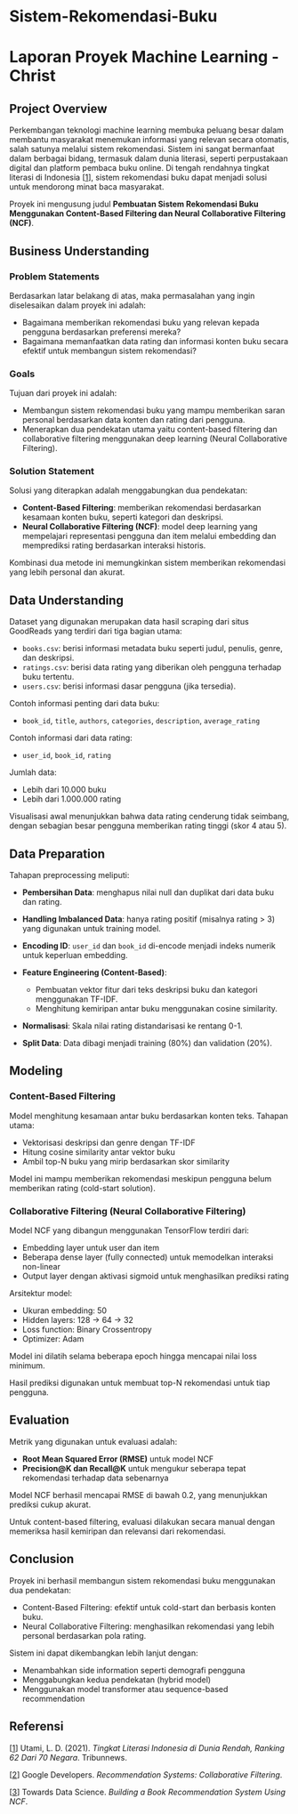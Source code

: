 # Sistem-Rekomendasi-Buku

# Laporan Proyek Machine Learning - Christ

## Project Overview

Perkembangan teknologi machine learning membuka peluang besar dalam membantu masyarakat menemukan informasi yang relevan secara otomatis, salah satunya melalui sistem rekomendasi. Sistem ini sangat bermanfaat dalam berbagai bidang, termasuk dalam dunia literasi, seperti perpustakaan digital dan platform pembaca buku online. Di tengah rendahnya tingkat literasi di Indonesia \[[1](https://www.tribunnews.com/nasional/2021/03/22/tingkat-literasi-indonesia-di-dunia-rendah-ranking-62-dari-70-negara)], sistem rekomendasi buku dapat menjadi solusi untuk mendorong minat baca masyarakat.

Proyek ini mengusung judul **Pembuatan Sistem Rekomendasi Buku Menggunakan Content-Based Filtering dan Neural Collaborative Filtering (NCF)**.

## Business Understanding

### Problem Statements

Berdasarkan latar belakang di atas, maka permasalahan yang ingin diselesaikan dalam proyek ini adalah:

* Bagaimana memberikan rekomendasi buku yang relevan kepada pengguna berdasarkan preferensi mereka?
* Bagaimana memanfaatkan data rating dan informasi konten buku secara efektif untuk membangun sistem rekomendasi?

### Goals

Tujuan dari proyek ini adalah:

* Membangun sistem rekomendasi buku yang mampu memberikan saran personal berdasarkan data konten dan rating dari pengguna.
* Menerapkan dua pendekatan utama yaitu content-based filtering dan collaborative filtering menggunakan deep learning (Neural Collaborative Filtering).

### Solution Statement

Solusi yang diterapkan adalah menggabungkan dua pendekatan:

* **Content-Based Filtering**: memberikan rekomendasi berdasarkan kesamaan konten buku, seperti kategori dan deskripsi.
* **Neural Collaborative Filtering (NCF)**: model deep learning yang mempelajari representasi pengguna dan item melalui embedding dan memprediksi rating berdasarkan interaksi historis.

Kombinasi dua metode ini memungkinkan sistem memberikan rekomendasi yang lebih personal dan akurat.

## Data Understanding

Dataset yang digunakan merupakan data hasil scraping dari situs GoodReads yang terdiri dari tiga bagian utama:

* `books.csv`: berisi informasi metadata buku seperti judul, penulis, genre, dan deskripsi.
* `ratings.csv`: berisi data rating yang diberikan oleh pengguna terhadap buku tertentu.
* `users.csv`: berisi informasi dasar pengguna (jika tersedia).

Contoh informasi penting dari data buku:

* `book_id`, `title`, `authors`, `categories`, `description`, `average_rating`

Contoh informasi dari data rating:

* `user_id`, `book_id`, `rating`

Jumlah data:

* Lebih dari 10.000 buku
* Lebih dari 1.000.000 rating

Visualisasi awal menunjukkan bahwa data rating cenderung tidak seimbang, dengan sebagian besar pengguna memberikan rating tinggi (skor 4 atau 5).

## Data Preparation

Tahapan preprocessing meliputi:

* **Pembersihan Data**: menghapus nilai null dan duplikat dari data buku dan rating.
* **Handling Imbalanced Data**: hanya rating positif (misalnya rating > 3) yang digunakan untuk training model.
* **Encoding ID**: `user_id` dan `book_id` di-encode menjadi indeks numerik untuk keperluan embedding.
* **Feature Engineering (Content-Based)**:

  * Pembuatan vektor fitur dari teks deskripsi buku dan kategori menggunakan TF-IDF.
  * Menghitung kemiripan antar buku menggunakan cosine similarity.
* **Normalisasi**: Skala nilai rating distandarisasi ke rentang 0-1.
* **Split Data**: Data dibagi menjadi training (80%) dan validation (20%).

## Modeling

### Content-Based Filtering

Model menghitung kesamaan antar buku berdasarkan konten teks. Tahapan utama:

* Vektorisasi deskripsi dan genre dengan TF-IDF
* Hitung cosine similarity antar vektor buku
* Ambil top-N buku yang mirip berdasarkan skor similarity

Model ini mampu memberikan rekomendasi meskipun pengguna belum memberikan rating (cold-start solution).

### Collaborative Filtering (Neural Collaborative Filtering)

Model NCF yang dibangun menggunakan TensorFlow terdiri dari:

* Embedding layer untuk user dan item
* Beberapa dense layer (fully connected) untuk memodelkan interaksi non-linear
* Output layer dengan aktivasi sigmoid untuk menghasilkan prediksi rating

Arsitektur model:

* Ukuran embedding: 50
* Hidden layers: 128 → 64 → 32
* Loss function: Binary Crossentropy
* Optimizer: Adam

Model ini dilatih selama beberapa epoch hingga mencapai nilai loss minimum.

Hasil prediksi digunakan untuk membuat top-N rekomendasi untuk tiap pengguna.

## Evaluation

Metrik yang digunakan untuk evaluasi adalah:

* **Root Mean Squared Error (RMSE)** untuk model NCF
* **Precision\@K dan Recall\@K** untuk mengukur seberapa tepat rekomendasi terhadap data sebenarnya

Model NCF berhasil mencapai RMSE di bawah 0.2, yang menunjukkan prediksi cukup akurat.

Untuk content-based filtering, evaluasi dilakukan secara manual dengan memeriksa hasil kemiripan dan relevansi dari rekomendasi.

## Conclusion

Proyek ini berhasil membangun sistem rekomendasi buku menggunakan dua pendekatan:

* Content-Based Filtering: efektif untuk cold-start dan berbasis konten buku.
* Neural Collaborative Filtering: menghasilkan rekomendasi yang lebih personal berdasarkan pola rating.

Sistem ini dapat dikembangkan lebih lanjut dengan:

* Menambahkan side information seperti demografi pengguna
* Menggabungkan kedua pendekatan (hybrid model)
* Menggunakan model transformer atau sequence-based recommendation

## Referensi

\[[1](https://www.tribunnews.com/nasional/2021/03/22/tingkat-literasi-indonesia-di-dunia-rendah-ranking-62-dari-70-negara)] Utami, L. D. (2021). *Tingkat Literasi Indonesia di Dunia Rendah, Ranking 62 Dari 70 Negara*. Tribunnews.

\[[2](https://developers.google.com/machine-learning/recommendation)] Google Developers. *Recommendation Systems: Collaborative Filtering*.

\[[3](https://towardsdatascience.com/building-a-book-recommendation-system-using-neural-collaborative-filtering-5e5bdf3f4f65)] Towards Data Science. *Building a Book Recommendation System Using NCF*.



